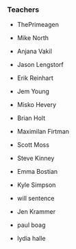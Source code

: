 ### Teachers

- ThePrimeagen
- Mike North
- Anjana Vakil
- Jason Lengstorf
- Erik Reinhart
- Jem Young

- Misko Hevery
- Brian Holt
- Maximilan Firtman
- Scott Moss
- Steve Kinney
- Emma Bostian

- Kyle Simpson
- will sentence
- Jen Krammer
- paul boag
- lydia halle
